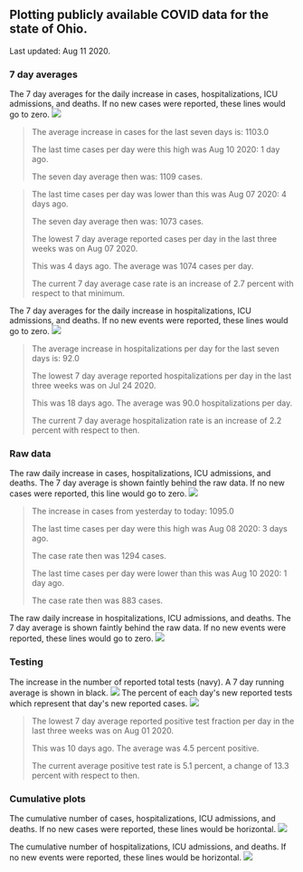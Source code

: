 ## Plotting publicly available COVID data for the state of Ohio. 

Last updated: Aug 11 2020. 

### 7 day averages
The 7 day averages for the daily increase in cases, hospitalizations, ICU admissions, and deaths. If no new cases were reported, these lines would go to zero.
![](7dayaverage_cases.png)

>The average increase in cases for the last seven days is: 1103.0
>
>The last time cases per day were this high was Aug 10 2020: 1 day ago.
>
>The seven day average then was: 1109 cases.

>
>The last time cases per day was lower than this was Aug 07 2020: 4 days ago.
>
>The seven day average then was: 1073 cases.
>
>The lowest 7 day average reported cases per day in the last three weeks was on Aug 07 2020.
>
>This was 4 days ago. The average was 1074 cases per day.
>
>The current 7 day average case rate is an increase of 2.7 percent with respect to that minimum.

The 7 day averages for the daily increase in hospitalizations, ICU admissions, and deaths. If no new events were reported, these lines would go to zero.
![](7dayaverage_hospital.png)

>The average increase in hospitalizations per day for the last seven days is: 92.0
>
>The lowest 7 day average reported hospitalizations per day in the last three weeks was on Jul 24 2020.
>
>This was 18 days ago. The average was 90.0 hospitalizations per day.
>
>The current 7 day average hospitalization rate is an increase of 2.2 percent with respect to then.

### Raw data
The raw daily increase in cases, hospitalizations, ICU admissions, and deaths. The 7 day average is shown faintly behind the raw data. If no new cases were reported, this line would go to zero.
![](DailyCases.png)

>The increase in cases from yesterday to today: 1095.0 
>
>The last time cases per day were this high was Aug 08 2020: 3 days ago. 
>
>The case rate then was 1294 cases.
>
>The last time cases per day were lower than this was Aug 10 2020: 1 day ago. 
>
>The case rate then was 883 cases.

The raw daily increase in hospitalizations, ICU admissions, and deaths. The 7 day average is shown faintly behind the raw data. If no new events were reported, these lines would go to zero.
![](DailyHospitalizations.png)

### Testing

The increase in the number of reported total tests (navy). A 7 day running average is shown in black.
![](DailyTests.png)
The percent of each day's new reported tests which represent that day's new reported cases.
![](percentpositive_tests.png)

>The lowest 7 day average reported positive test fraction per day in the last three weeks was on Aug 01 2020.
>
>This was 10 days ago. The average was 4.5 percent positive. 
>
>The current average positive test rate is 5.1 percent, a change of 13.3 percent with respect to then. 

### Cumulative plots
The cumulative number of cases, hospitalizations, ICU admissions, and deaths. If no new cases were reported, these lines would be horizontal.
![](Cases.png)

The cumulative number of hospitalizations, ICU admissions, and deaths. If no new events were reported, these lines would be horizontal.
![](Hospitalizations.png)
